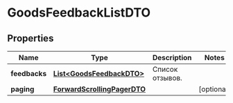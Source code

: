 

# GoodsFeedbackListDTO

## Properties

Name | Type | Description | Notes
------------ | ------------- | ------------- | -------------
**feedbacks** | [**List&lt;GoodsFeedbackDTO&gt;**](GoodsFeedbackDTO.md) | Список отзывов. | 
**paging** | [**ForwardScrollingPagerDTO**](ForwardScrollingPagerDTO.md) |  |  [optional]




